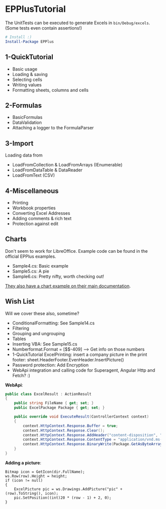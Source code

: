 EPPlusTutorial
==============
The UnitTests can be executed to generate Excels in `bin/Debug/excels`.
(Some tests even contain assertions!)

```powershell
# Install :)
Install-Package EPPlus
```

1-QuickTutorial
---------------
- Basic usage
- Loading & saving
- Selecting cells
- Writing values
- Formatting sheets, columns and cells

2-Formulas
----------
- BasicFormulas
- DataValidation
- Attaching a logger to the FormulaParser

3-Import
--------
Loading data from
- LoadFromCollection & LoadFromArrays (IEnumerable)
- LoadFromDataTable & DataReader
- LoadFromText (CSV)

4-Miscellaneous
---------------
- Printing
- Workbook properties
- Converting Excel Addresses
- Adding comments & rich text
- Protection against edit

Charts
------
Don't seem to work for LibreOffice. Example code can be found in the official EPPlus examples.

- Sample4.cs: Basic example
- Sample5.cs: A pie
- Sample6.cs: Pretty nifty, worth checking out!

[They also have a chart example on their main documentation][chart-github].

Wish List
---------
Will we cover these also, sometime?

- ConditionalFormatting: See Sample14.cs
- Filtering
- Grouping and ungrouping
- Tables
- Inserting VBA: See Sample15.cs
- Numberformat.Format = [$$-409] --> Get info on those numbers
- 1-QuickTutorial ExcelPrinting: insert a company picture in the print footer: sheet.HeaderFooter.EvenHeader.InsertPicture()
- Password protection: Add Encryption
- WebApi integration and calling code for Superagent, Angular Http and Fetch? :)


**WebApi**:  
```c#
public class ExcelResult : ActionResult
{
    public string FileName { get; set; }
    public ExcelPackage Package { get; set; }

    public override void ExecuteResult(ControllerContext context)
    {
        context.HttpContext.Response.Buffer = true;
        context.HttpContext.Response.Clear();
        context.HttpContext.Response.AddHeader("content-disposition", "attachment; filename=" + FileName);
        context.HttpContext.Response.ContentType = "application/vnd.ms-excel";
        context.HttpContext.Response.BinaryWrite(Package.GetAsByteArray());
    }
}
```

**Adding a picture**:  
```
Bitmap icon = GetIcon(dir.FullName);
ws.Row(row).Height = height;
if (icon != null)
{
    ExcelPicture pic = ws.Drawings.AddPicture("pic" + (row).ToString(), icon);
    pic.SetPosition((int)20 * (row - 1) + 2, 0);
}
```

[chart-github]: https://github.com/JanKallman/EPPlus/wiki/Shapes,-Pictures-and-Charts

